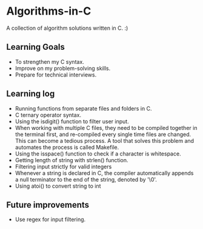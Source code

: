 # Algorithms-in-C
A collection of algorithm solutions written in C. :) 

## Learning Goals
- To strengthen my C syntax.
- Improve on my problem-solving skills.
- Prepare for technical interviews.

## Learning log
- Running functions from separate files and folders in C.
- C ternary operator syntax.
- Using the isdigit() function to filter user input.
- When working with multiple C files, they need to be compiled together in the terminal first, and re-compiled every single time files are changed. This can become a tedious process. A tool that solves this problem and automates the process is called Makefile.
- Using the isspace() function to check if a character is whitespace.
- Getting length of string with strlen() function.
- Filtering input strictly for valid integers
- Whenever a string is declared in C, the compiler automatically appends a null terminator to the end of the string, denoted by '\0'.
- Using atoi() to convert string to int


## Future improvements
- Use regex for input filtering.

